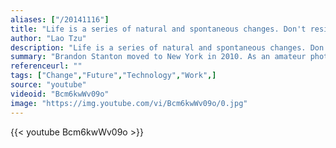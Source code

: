 ```yaml
---
aliases: ["/20141116"]
title: "Life is a series of natural and spontaneous changes. Don't resist them; that only creates sorrow. Let reality be reality. Let things flow naturally forward in whatever way they like."
author: "Lao Tzu"
description: "Life is a series of natural and spontaneous changes. Don't resist them; that only creates sorrow. Let reality be reality. Let things flow naturally forward in whatever way they like. - Lao Tzu quotes from GetInspired365.com"
summary: "Brandon Stanton moved to New York in 2010. As an amateur photographer, he was fascinated by the crowds of characters throughout the city. He began to take street portraits of the people he met and share them in an album on his Facebook timeline named, Humans of New York. As his photos started to gain a following, he created a Facebook Page that started a movement. There are “Humans of …” Facebook Pages for nearly every major city in the world, while the HONY photographer himself is something of "
referenceurl: ""
tags: ["Change","Future","Technology","Work",]
source: "youtube"
videoid: "Bcm6kwWv09o"
image: "https://img.youtube.com/vi/Bcm6kwWv09o/0.jpg"
---
```


{{< youtube Bcm6kwWv09o >}}
